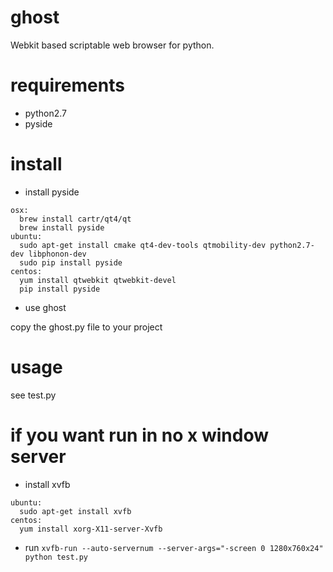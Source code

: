 # ghost
Webkit based scriptable web browser for python.

# requirements

- python2.7
- pyside

# install

- install pyside
```
osx:
  brew install cartr/qt4/qt
  brew install pyside
ubuntu:
  sudo apt-get install cmake qt4-dev-tools qtmobility-dev python2.7-dev libphonon-dev
  sudo pip install pyside
centos:
  yum install qtwebkit qtwebkit-devel
  pip install pyside
```    

- use ghost

copy the ghost.py file to your project

# usage

see test.py

# if you want run in no x window server

- install xvfb
```
ubuntu: 
  sudo apt-get install xvfb
centos: 
  yum install xorg-X11-server-Xvfb
```
- run
`xvfb-run --auto-servernum --server-args="-screen 0 1280x760x24"  python test.py`

